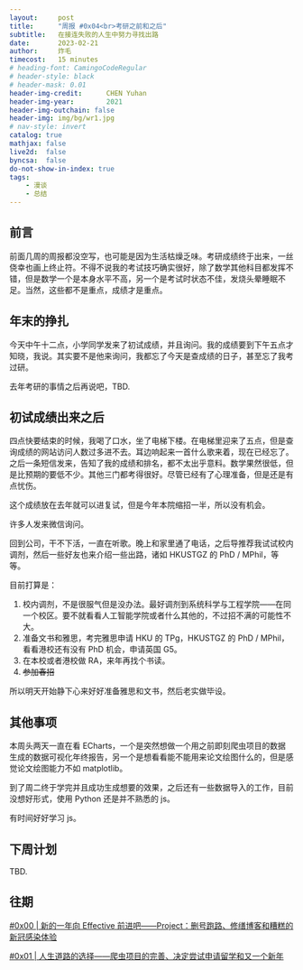 ```yaml
---
layout:     post
title:      "周报 #0x04<br>考研之前和之后"
subtitle:   在接连失败的人生中努力寻找出路
date:       2023-02-21
author:     炸毛
timecost:   15 minutes
# heading-font: CamingoCodeRegular
# header-style: black
# header-mask: 0.01
header-img-credit:      CHEN Yuhan
header-img-year:        2021 
header-img-outchain: false
header-img: img/bg/wr1.jpg
# nav-style: invert
catalog: true
mathjax: false
live2d:  false
byncsa:  false
do-not-show-in-index: true
tags:
    - 漫谈
    - 总结
---
```


## 前言

前面几周的周报都没空写，也可能是因为生活枯燥乏味。考研成绩终于出来，一丝侥幸也画上终止符。不得不说我的考试技巧确实很好，除了数学其他科目都发挥不错，但是数学一个是本身水平不高，另一个是考试时状态不佳，发烧头晕睡眠不足。当然，这些都不是重点，成绩才是重点。

## 年末的挣扎

今天中午十二点，小学同学发来了初试成绩，并且询问。我的成绩要到下午五点才知晓，我说。其实要不是他来询问，我都忘了今天是查成绩的日子，甚至忘了我考过研。

去年考研的事情之后再说吧，TBD.

## 初试成绩出来之后

四点快要结束的时候，我喝了口水，坐了电梯下楼。在电梯里迎来了五点，但是查询成绩的网站访问人数过多进不去。耳边响起来一首什么歌来着，现在已经忘了。之后一条短信发来，告知了我的成绩和排名，都不太出乎意料。数学果然很低，但是比预期的要低不少。其他三门都考得很好。尽管已经有了心理准备，但是还是有点忧伤。

这个成绩放在去年就可以进复试，但是今年本院缩招一半，所以没有机会。

许多人发来微信询问。

回到公司，干不下活，一直在听歌。晚上和家里通了电话，之后导推荐我试试校内调剂，然后一些好友也来介绍一些出路，诸如 HKUSTGZ 的 PhD / MPhil，等等。

目前打算是：

1. 校内调剂，不是很服气但是没办法。最好调剂到系统科学与工程学院——在同一个校区。要不就看看人工智能学院或者什么其他的，不过招不满的可能性不大。
2. 准备文书和雅思，考完雅思申请 HKU 的 TPg，HKUSTGZ 的 PhD / MPhil，看看港校还有没有 PhD 机会，申请英国 G5。
3. 在本校或者港校做 RA，来年再找个书读。
4. ~~参加春招~~

所以明天开始静下心来好好准备雅思和文书，然后老实做毕设。

## 其他事项

本周头两天一直在看 ECharts，一个是突然想做一个用之前即刻爬虫项目的数据生成的数据可视化年终报告，另一个是想看看能不能用来论文绘图什么的，但是感觉论文绘图能力不如 matplotlib。

到了周二终于学完并且成功生成想要的效果，之后还有一些数据导入的工作，目前没想好形式，使用 Python 还是并不熟悉的 js。

有时间好好学习 js。

## 下周计划

TBD.

## 往期

[#0x00 | 新的一年向 Effective 前进吧——Project：删号跑路、修缮博客和糟糕的新冠感染体验](https://lzzmm.github.io/2023/01/16/weekly-review-1/)

[#0x01 | 人生道路的选择——爬虫项目的完善、决定尝试申请留学和又一个新年](https://lzzmm.github.io/2023/02/05/weekly-review-2/)
